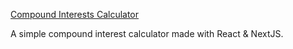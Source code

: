 [Compound Interests Calculator](http://compound-interests-calculator.vercel.app/)

A simple compound interest calculator made with React & NextJS.
